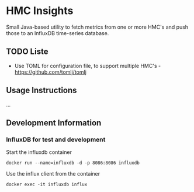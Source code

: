 # HMC Insights

Small Java-based utility to fetch metrics from one or more HMC's and push those to an InfluxDB time-series database. 

## TODO Liste

- Use TOML for configuration file, to support multiple HMC's - https://github.com/tomlj/tomlj


## Usage Instructions

...

## Development Information


### InfluxDB for test and development

Start the influxdb container

    docker run --name=influxdb -d -p 8086:8086 influxdb


Use the influx client from the container

    docker exec -it influxdb influx
